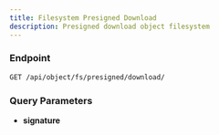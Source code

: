 ```yaml
---
title: Filesystem Presigned Download
description: Presigned download object filesystem
---
```


### Endpoint

```bash
GET /api/object/fs/presigned/download/
```

### Query Parameters

- **signature**

